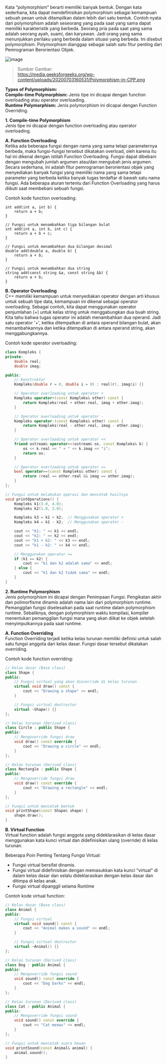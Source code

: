 Kata “polymorphism” berarti memiliki banyak bentuk. Dengan kata sederhana, kita dapat mendefinisikan polymorphism sebagai kemampuan sebuah pesan untuk ditampilkan dalam lebih dari satu bentuk. Contoh nyata dari polymorphism adalah seseorang yang pada saat yang sama dapat memiliki karakteristik yang berbeda. Seorang pria pada saat yang sama adalah seorang ayah, suami, dan karyawan. Jadi orang yang sama menunjukkan perilaku yang berbeda dalam situasi yang berbeda. Ini disebut polymorphism. Polymorphism dianggap sebagai salah satu fitur penting dari Pemrograman Berorientasi Objek.

![image](https://github.com/lab-kcks/Modul-STRUKDAT/assets/62441217/8d48cd18-c799-4808-9512-9c9ac09299b8)
> Sumber Gambar:  
> https://media.geeksforgeeks.org/wp-content/uploads/20200703160531/Polymorphism-in-CPP.png

**Types of Polymorphism:**  
**Compile-time Polymorphism:** Jenis tipe ini dicapai dengan function overloading atau operator overloading.  
**Runtime Polymorphism:** Jenis polymorphism ini dicapai dengan Function Overriding.  

**1. Compile-time Polymorphism**  
Jenis tipe ini dicapai dengan function overloading atau operator overloading.  

**A. Function Overloading**  
Ketika ada beberapa fungsi dengan nama yang sama tetapi parameternya berbeda, maka fungsi-fungsi tersebut dikatakan overload, oleh karena itu hal ini dikenal dengan istilah Function Overloading. Fungsi dapat dibebani dengan mengubah jumlah argumen atau/dan mengubah jenis argumen. Secara sederhana, ini adalah fitur pemrograman berorientasi objek yang menyediakan banyak fungsi yang memiliki nama yang sama tetapi parameter yang berbeda ketika banyak tugas terdaftar di bawah satu nama fungsi. Ada beberapa aturan tertentu dari Function Overloading yang harus diikuti saat membebani sebuah fungsi.  

Contoh kode function overloading:  
```cpp// Fungsi untuk menambahkan dua bilangan bulat
int add(int a, int b) {
    return a + b;
}

// Fungsi untuk menambahkan tiga bilangan bulat
int add(int a, int b, int c) {
    return a + b + c;
}

// Fungsi untuk menambahkan dua bilangan desimal
double add(double a, double b) {
    return a + b;
}

// Fungsi untuk menambahkan dua string
string add(const string &a, const string &b) {
    return a + b;
}
```

**B. Operator Overloading**  
C++ memiliki kemampuan untuk menyediakan operator dengan arti khusus untuk sebuah tipe data, kemampuan ini dikenal sebagai operator overloading. Sebagai contoh, kita dapat menggunakan operator penjumlahan (+) untuk kelas string untuk menggabungkan dua buah string. Kita tahu bahwa tugas operator ini adalah menambahkan dua operand. Jadi satu operator '+', ketika ditempatkan di antara operand bilangan bulat, akan menambahkannya dan ketika ditempatkan di antara operand string, akan menggabungkannya.

Contoh kode operator overloading:  
```cpp
class Kompleks {
private:
    double real;
    double imag;

public:
    // Konstruktor
    Kompleks(double r = 0, double i = 0) : real(r), imag(i) {}

    // Operator overloading untuk operator +
    Kompleks operator+(const Kompleks& other) const {
        return Kompleks(real + other.real, imag + other.imag);
    }

    // Operator overloading untuk operator -
    Kompleks operator-(const Kompleks& other) const {
        return Kompleks(real - other.real, imag - other.imag);
    }

    // Operator overloading untuk operator <<
    friend ostream& operator<<(ostream& os, const Kompleks& k) {
        os << k.real << " + " << k.imag << "i";
        return os;
    }

    // Operator overloading untuk operator ==
    bool operator==(const Kompleks& other) const {
        return (real == other.real && imag == other.imag);
    }
};

// Fungsi untuk melakukan operasi dan mencetak hasilnya
void printOperations() {
    Kompleks k1(3.0, 4.0);
    Kompleks k2(1.0, 2.0);

    Kompleks k3 = k1 + k2;  // Menggunakan operator +
    Kompleks k4 = k1 - k2;  // Menggunakan operator -

    cout << "k1: " << k1 << endl;
    cout << "k2: " << k2 << endl;
    cout << "k1 + k2: " << k3 << endl;
    cout << "k1 - k2: " << k4 << endl;

    // Menggunakan operator ==
    if (k1 == k2) {
        cout << "k1 dan k2 adalah sama" << endl;
    } else {
        cout << "k1 dan k2 tidak sama" << endl;
    }
}
```

**2. Runtime Polymorphism**  
Jenis polymorphism ini dicapai dengan Penimpaan Fungsi. Pengikatan akhir dan polimorfisme dinamis adalah nama lain dari polymorphism runtime. Pemanggilan fungsi diselesaikan pada saat runtime dalam polymorphism runtime. Sebaliknya, dengan polymorphism waktu kompilasi, kompiler menentukan pemanggilan fungsi mana yang akan diikat ke objek setelah menyimpulkannya pada saat runtime.  

**A. Function Overriding**  
Function Overriding terjadi ketika kelas turunan memiliki definisi untuk salah satu fungsi anggota dari kelas dasar. Fungsi dasar tersebut dikatakan overriding.  

Contoh kode function overriding:
```cpp
// Kelas dasar (Base class)
class Shape {
public:
    // Fungsi virtual yang akan dioverride di kelas turunan
    virtual void draw() const {
        cout << "Drawing a shape" << endl;
    }

    // Fungsi virtual destructor
    virtual ~Shape() {}
};

// Kelas turunan (Derived class)
class Circle : public Shape {
public:
    // Mengoverride fungsi draw
    void draw() const override {
        cout << "Drawing a circle" << endl;
    }
};

// Kelas turunan (Derived class)
class Rectangle : public Shape {
public:
    // Mengoverride fungsi draw
    void draw() const override {
        cout << "Drawing a rectangle" << endl;
    }
};

// Fungsi untuk mencetak bentuk
void printShape(const Shape& shape) {
    shape.draw();
}
```

**B. Virtual Function**  
Virtual function adalah fungsi anggota yang dideklarasikan di kelas dasar menggunakan kata kunci virtual dan didefinisikan ulang (override) di kelas turunan.  

Beberapa Poin Penting Tentang Fungsi Virtual:
- Fungsi virtual bersifat dinamis.  
- Fungsi virtual didefinisikan dengan memasukkan kata kunci “virtual” di dalam kelas dasar dan selalu dideklarasikan dengan kelas dasar dan ditimpa di kelas anak.  
- Fungsi virtual dipanggil selama Runtime  

Contoh kode virtual function:  
```cpp
// Kelas dasar (Base class)
class Animal {
public:
    // Fungsi virtual
    virtual void sound() const {
        cout << "Animal makes a sound" << endl;
    }

    // Fungsi virtual destructor
    virtual ~Animal() {}
};

// Kelas turunan (Derived class)
class Dog : public Animal {
public:
    // Mengoverride fungsi sound
    void sound() const override {
        cout << "Dog barks" << endl;
    }
};

// Kelas turunan (Derived class)
class Cat : public Animal {
public:
    // Mengoverride fungsi sound
    void sound() const override {
        cout << "Cat meows" << endl;
    }
};

// Fungsi untuk mencetak suara hewan
void printSound(const Animal& animal) {
    animal.sound();
}
```
